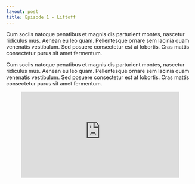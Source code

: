 ```yaml
---
layout: post
title: Episode 1 - Liftoff
---
```



Cum sociis natoque penatibus et magnis dis parturient montes, nascetur ridiculus mus. Aenean eu leo quam. Pellentesque ornare sem lacinia quam venenatis vestibulum. Sed posuere consectetur est at lobortis. Cras mattis consectetur purus sit amet fermentum.

Cum sociis natoque penatibus et magnis dis parturient montes, nascetur ridiculus mus. Aenean eu leo quam. Pellentesque ornare sem lacinia quam venenatis vestibulum. Sed posuere consectetur est at lobortis. Cras mattis consectetur purus sit amet fermentum.

<figure class="wp-block-embed-wordpress wp-block-embed is-type-rich is-provider-spotify">
    <div class="wp-block-embed__wrapper">
      <iframe title="Spotify Embed: Ep3: Building for Space ft. Transcelestial&#039;s Rohit Jha " width="100%" height="232" allowtransparency="true" frameborder="0" allow="encrypted-media" src="https://open.spotify.com/embed-podcast/episode/1TbZcIMwDHjbyuK48grHZU">
      </iframe>
    </div>
 </figure>